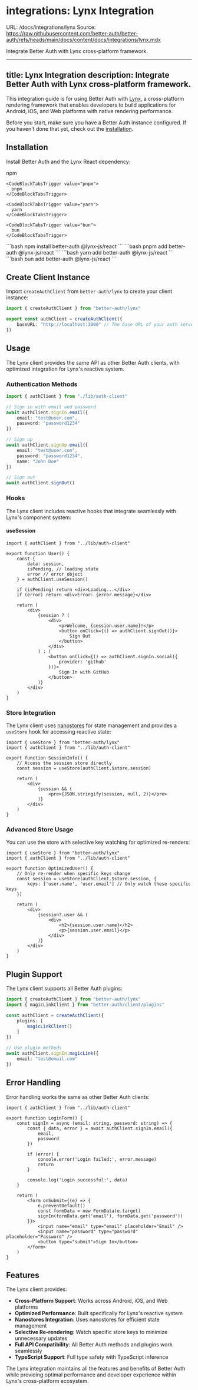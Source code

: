 # integrations: Lynx Integration
URL: /docs/integrations/lynx
Source: https://raw.githubusercontent.com/better-auth/better-auth/refs/heads/main/docs/content/docs/integrations/lynx.mdx

Integrate Better Auth with Lynx cross-platform framework.

***

title: Lynx Integration
description: Integrate Better Auth with Lynx cross-platform framework.
----------------------------------------------------------------------

This integration guide is for using Better Auth with [Lynx](https://lynxjs.org), a cross-platform rendering framework that enables developers to build applications for Android, iOS, and Web platforms with native rendering performance.

Before you start, make sure you have a Better Auth instance configured. If you haven't done that yet, check out the [installation](/docs/installation).

## Installation

Install Better Auth and the Lynx React dependency:

<CodeBlockTabs defaultValue="npm">
  <CodeBlockTabsList>
    <CodeBlockTabsTrigger value="npm">
      npm
    </CodeBlockTabsTrigger>

    <CodeBlockTabsTrigger value="pnpm">
      pnpm
    </CodeBlockTabsTrigger>

    <CodeBlockTabsTrigger value="yarn">
      yarn
    </CodeBlockTabsTrigger>

    <CodeBlockTabsTrigger value="bun">
      bun
    </CodeBlockTabsTrigger>
  </CodeBlockTabsList>

  <CodeBlockTab value="npm">
    ```bash
    npm install better-auth @lynx-js/react
    ```
  </CodeBlockTab>

  <CodeBlockTab value="pnpm">
    ```bash
    pnpm add better-auth @lynx-js/react
    ```
  </CodeBlockTab>

  <CodeBlockTab value="yarn">
    ```bash
    yarn add better-auth @lynx-js/react
    ```
  </CodeBlockTab>

  <CodeBlockTab value="bun">
    ```bash
    bun add better-auth @lynx-js/react
    ```
  </CodeBlockTab>
</CodeBlockTabs>

## Create Client Instance

Import `createAuthClient` from `better-auth/lynx` to create your client instance:

```ts title="lib/auth-client.ts"
import { createAuthClient } from "better-auth/lynx"

export const authClient = createAuthClient({
    baseURL: "http://localhost:3000" // The base URL of your auth server
})
```

## Usage

The Lynx client provides the same API as other Better Auth clients, with optimized integration for Lynx's reactive system.

### Authentication Methods

```ts
import { authClient } from "./lib/auth-client"

// Sign in with email and password
await authClient.signIn.email({
    email: "test@user.com",
    password: "password1234"
})

// Sign up
await authClient.signUp.email({
    email: "test@user.com",
    password: "password1234",
    name: "John Doe"
})

// Sign out
await authClient.signOut()
```

### Hooks

The Lynx client includes reactive hooks that integrate seamlessly with Lynx's component system:

#### useSession

```tsx title="components/user.tsx"
import { authClient } from "../lib/auth-client"

export function User() {
    const {
        data: session,
        isPending, // loading state
        error // error object
    } = authClient.useSession()

    if (isPending) return <div>Loading...</div>
    if (error) return <div>Error: {error.message}</div>

    return (
        <div>
            {session ? (
                <div>
                    <p>Welcome, {session.user.name}!</p>
                    <button onClick={() => authClient.signOut()}>
                        Sign Out
                    </button>
                </div>
            ) : (
                <button onClick={() => authClient.signIn.social({
                    provider: 'github'
                })}>
                    Sign In with GitHub
                </button>
            )}
        </div>
    )
}
```

### Store Integration

The Lynx client uses [nanostores](https://github.com/nanostores/nanostores) for state management and provides a `useStore` hook for accessing reactive state:

```tsx title="components/session-info.tsx"
import { useStore } from "better-auth/lynx"
import { authClient } from "../lib/auth-client"

export function SessionInfo() {
    // Access the session store directly
    const session = useStore(authClient.$store.session)

    return (
        <div>
            {session && (
                <pre>{JSON.stringify(session, null, 2)}</pre>
            )}
        </div>
    )
}
```

### Advanced Store Usage

You can use the store with selective key watching for optimized re-renders:

```tsx title="components/optimized-user.tsx"
import { useStore } from "better-auth/lynx"
import { authClient } from "../lib/auth-client"

export function OptimizedUser() {
    // Only re-render when specific keys change
    const session = useStore(authClient.$store.session, {
        keys: ['user.name', 'user.email'] // Only watch these specific keys
    })

    return (
        <div>
            {session?.user && (
                <div>
                    <h2>{session.user.name}</h2>
                    <p>{session.user.email}</p>
                </div>
            )}
        </div>
    )
}
```

## Plugin Support

The Lynx client supports all Better Auth plugins:

```ts title="lib/auth-client.ts"
import { createAuthClient } from "better-auth/lynx"
import { magicLinkClient } from "better-auth/client/plugins"

const authClient = createAuthClient({
    plugins: [
        magicLinkClient()
    ]
})

// Use plugin methods
await authClient.signIn.magicLink({
    email: "test@email.com"
})
```

## Error Handling

Error handling works the same as other Better Auth clients:

```tsx title="components/login-form.tsx"
import { authClient } from "../lib/auth-client"

export function LoginForm() {
    const signIn = async (email: string, password: string) => {
        const { data, error } = await authClient.signIn.email({
            email,
            password
        })

        if (error) {
            console.error('Login failed:', error.message)
            return
        }

        console.log('Login successful:', data)
    }

    return (
        <form onSubmit={(e) => {
            e.preventDefault()
            const formData = new FormData(e.target)
            signIn(formData.get('email'), formData.get('password'))
        }}>
            <input name="email" type="email" placeholder="Email" />
            <input name="password" type="password" placeholder="Password" />
            <button type="submit">Sign In</button>
        </form>
    )
}
```

## Features

The Lynx client provides:

* **Cross-Platform Support**: Works across Android, iOS, and Web platforms
* **Optimized Performance**: Built specifically for Lynx's reactive system
* **Nanostores Integration**: Uses nanostores for efficient state management
* **Selective Re-rendering**: Watch specific store keys to minimize unnecessary updates
* **Full API Compatibility**: All Better Auth methods and plugins work seamlessly
* **TypeScript Support**: Full type safety with TypeScript inference

The Lynx integration maintains all the features and benefits of Better Auth while providing optimal performance and developer experience within Lynx's cross-platform ecosystem.


